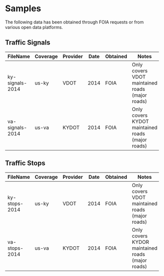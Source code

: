# Samples

The following data has been obtained through FOIA requests
or from various open data platforms.

## Traffic Signals

FileName           | Coverage | Provider | Date | Obtained | Notes
------------------ | -------- | -------- | ---- | -------- | -----
ky-signals-2014    | us-ky    | VDOT     | 2014 | FOIA     | Only covers VDOT maintained roads (major roads)
va-signals-2014    | us-va    | KYDOT    | 2014 | FOIA     | Only covers KYDOT maintained roads (major roads)

## Traffic Stops

FileName           | Coverage | Provider | Date | Obtained | Notes
------------------ | -------- | -------- | ---- | -------- | -----
ky-stops-2014      | us-ky    | VDOT     | 2014 | FOIA     | Only covers VDOT maintained roads (major roads)
va-stops-2014      | us-va    | KYDOT    | 2014 | FOIA     | Only covers KYDOR maintained roads (major roads)
